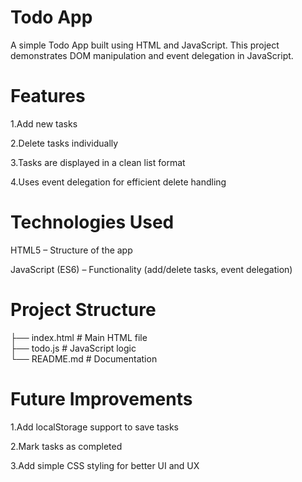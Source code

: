 # Todo App

A simple Todo App built using HTML and JavaScript.
This project demonstrates DOM manipulation and event delegation in JavaScript.

# Features

1.Add new tasks

2.Delete tasks individually

3.Tasks are displayed in a clean list format

4.Uses event delegation for efficient delete handling

# Technologies Used

HTML5 – Structure of the app

JavaScript (ES6) – Functionality (add/delete tasks, event delegation)

# Project Structure
├── index.html     # Main HTML file  
├── todo.js        # JavaScript logic  
└── README.md      # Documentation  

# Future Improvements

1.Add localStorage support to save tasks

2.Mark tasks as completed

3.Add simple CSS styling for better UI and UX



